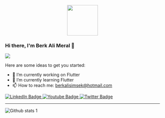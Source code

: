 <div id="header" align="center">
  <img src="https://media.giphy.com/media/O2PhyxtkFwCtUO6nen/giphy.gif" width="100"/>
</div>

### Hi there, I'm Berk Ali Meral 👋
![](https://komarev.com/ghpvc/?username=berkalimeral&color=blue)

Here are some ideas to get you started:

- 🔭 I’m currently working on Flutter
- 🌱 I’m currently learning Flutter
- 📫 How to reach me: berkalisimsek@hotmail.com

<div id="badges">
  <a href="https://www.linkedin.com/in/berk-ali-meral/">
    <img src="https://img.shields.io/badge/LinkedIn-blue?style=for-the-badge&logo=linkedin&logoColor=white" alt="LinkedIn Badge"/>
  </a>
  <a href="https://www.instagram.com/berkalimeral/">
    <img src="https://img.shields.io/badge/YouTube-red?style=for-the-badge&logo=youtube&logoColor=white" alt="Youtube Badge"/>
  </a>
  <a href="https://twitter.com/BerkAliMeral">
    <img src="https://img.shields.io/badge/Twitter-blue?style=for-the-badge&logo=twitter&logoColor=white" alt="Twitter Badge"/>
  </a>
</div>

<hr>

![Github stats 1](https://github-readme-stats.vercel.app/api?username=berkalimeral&show_icons=true&theme=tokyonight) 
